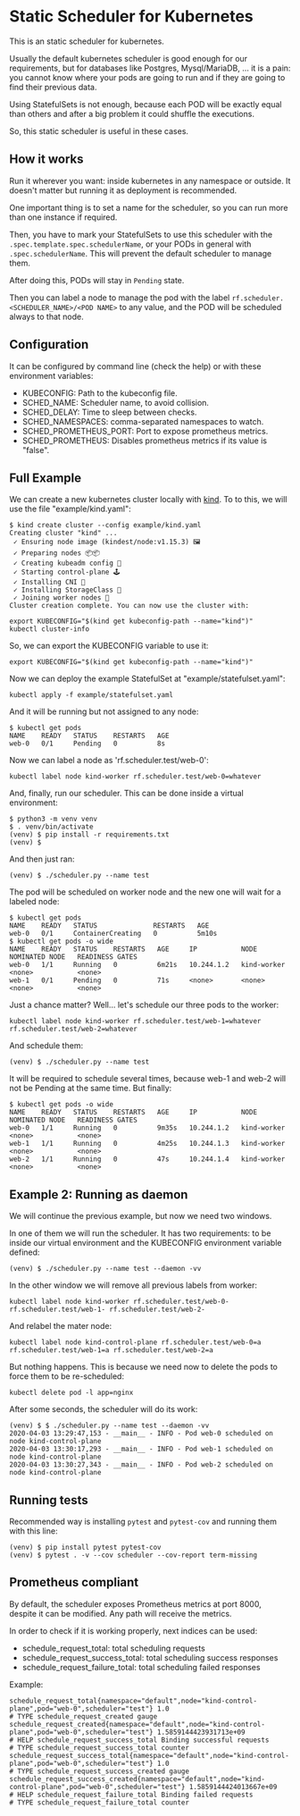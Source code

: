 # Static Scheduler for Kubernetes

This is an static scheduler for kubernetes.

Usually the default kubernetes scheduler is good enough for our requirements, but for databases like Postgres, Mysql/MariaDB, ... it is a pain: you cannot know where your pods are going to run and if they are going to find their previous data.

Using StatefulSets is not enough, because each POD will be exactly equal than others and after a big problem it could shuffle the executions.

So, this static scheduler is useful in these cases.

## How it works

Run it wherever you want: inside kubernetes in any namespace or outside. It doesn't matter but running it as deployment is recommended.

One important thing is to set a name for the scheduler, so you can run more than one instance if required.

Then, you have to mark your StatefulSets to use this scheduler with the `.spec.template.spec.schedulerName`, or your PODs in general with `.spec.schedulerName`. This will prevent the default scheduler to manage them.

After doing this, PODs will stay in `Pending` state.

Then you can label a node to manage the pod with the label `rf.scheduler.<SCHEDULER_NAME>/<POD NAME>` to any value, and the POD will be scheduled always to that node.

## Configuration

It can be configured by command line (check the help) or with these environment variables:

- KUBECONFIG: Path to the kubeconfig file.
- SCHED_NAME: Scheduler name, to avoid collision.
- SCHED_DELAY: Time to sleep between checks.
- SCHED_NAMESPACES: comma-separated namespaces to watch.
- SCHED_PROMETHEUS_PORT: Port to expose prometheus metrics.
- SCHED_PROMETHEUS: Disables prometheus metrics if its value is "false".



## Full Example

We can create a new kubernetes cluster locally with [kind](https://kind.sigs.k8s.io/). To to this, we will use the file "example/kind.yaml":


```
$ kind create cluster --config example/kind.yaml
Creating cluster "kind" ...
 ✓ Ensuring node image (kindest/node:v1.15.3) 🖼
 ✓ Preparing nodes 📦📦
 ✓ Creating kubeadm config 📜
 ✓ Starting control-plane 🕹️
 ✓ Installing CNI 🔌
 ✓ Installing StorageClass 💾
 ✓ Joining worker nodes 🚜
Cluster creation complete. You can now use the cluster with:

export KUBECONFIG="$(kind get kubeconfig-path --name="kind")"
kubectl cluster-info
```

So, we can export the KUBECONFIG variable to use it:

```
export KUBECONFIG="$(kind get kubeconfig-path --name="kind")"
```

Now we can deploy the example StatefulSet at "example/statefulset.yaml":

```
kubectl apply -f example/statefulset.yaml
```

And it will be running but not assigned to any node:

```
$ kubectl get pods
NAME    READY   STATUS    RESTARTS   AGE
web-0   0/1     Pending   0          8s
```


Now we can label a node as 'rf.scheduler.test/web-0':

```
kubectl label node kind-worker rf.scheduler.test/web-0=whatever
```

And, finally, run our scheduler. This can be done inside a virtual environment:

```
$ python3 -m venv venv
$ . venv/bin/activate
(venv) $ pip install -r requirements.txt
(venv) $
```

And then just ran:

```
(venv) $ ./scheduler.py --name test
```

The pod will be scheduled on worker node and the new one will wait for a labeled node:

```
$ kubectl get pods
NAME    READY   STATUS              RESTARTS   AGE
web-0   0/1     ContainerCreating   0          5m10s
$ kubectl get pods -o wide
NAME    READY   STATUS    RESTARTS   AGE     IP           NODE          NOMINATED NODE   READINESS GATES
web-0   1/1     Running   0          6m21s   10.244.1.2   kind-worker   <none>           <none>
web-1   0/1     Pending   0          71s     <none>       <none>        <none>           <none>
```

Just a chance matter? Well... let's schedule our three pods to the worker:

```
kubectl label node kind-worker rf.scheduler.test/web-1=whatever rf.scheduler.test/web-2=whatever
```

And schedule them:

```
(venv) $ ./scheduler.py --name test
```

It will be required to schedule several times, because web-1 and web-2 will not be Pending at the same time. But finally:

```
$ kubectl get pods -o wide
NAME    READY   STATUS    RESTARTS   AGE     IP           NODE          NOMINATED NODE   READINESS GATES
web-0   1/1     Running   0          9m35s   10.244.1.2   kind-worker   <none>           <none>
web-1   1/1     Running   0          4m25s   10.244.1.3   kind-worker   <none>           <none>
web-2   1/1     Running   0          47s     10.244.1.4   kind-worker   <none>           <none>
```

## Example 2: Running as daemon

We will continue the previous example, but now we need two windows.

In one of them we will run the scheduler. It has two requirements: to be inside our virtual environment and the KUBECONFIG environment variable defined:

```
(venv) $ ./scheduler.py --name test --daemon -vv
```

In the other window we will remove all previous labels from worker:

```
kubectl label node kind-worker rf.scheduler.test/web-0- rf.scheduler.test/web-1- rf.scheduler.test/web-2-
```

And relabel the mater node:

```
kubectl label node kind-control-plane rf.scheduler.test/web-0=a rf.scheduler.test/web-1=a rf.scheduler.test/web-2=a
```

But nothing happens. This is because we need now to delete the pods to force them to be re-scheduled:

```
kubectl delete pod -l app=nginx
```

After some seconds, the scheduler will do its work:

```
(venv) $ $ ./scheduler.py --name test --daemon -vv
2020-04-03 13:29:47,153 - __main__ - INFO - Pod web-0 scheduled on node kind-control-plane
2020-04-03 13:30:17,293 - __main__ - INFO - Pod web-1 scheduled on node kind-control-plane
2020-04-03 13:30:27,343 - __main__ - INFO - Pod web-2 scheduled on node kind-control-plane
```

## Running tests

Recommended way is installing `pytest` and `pytest-cov` and running them with this line:

```
(venv) $ pip install pytest pytest-cov
(venv) $ pytest . -v --cov scheduler --cov-report term-missing
```

## Prometheus compliant

By default, the scheduler exposes Prometheus metrics at port 8000, despite it can be modified. Any path will receive the metrics.

In order to check if it is working properly, next indices can be used:
- schedule_request_total: total scheduling requests
- schedule_request_success_total: total scheduling success responses
- schedule_request_failure_total: total scheduling failed responses

Example:

```
schedule_request_total{namespace="default",node="kind-control-plane",pod="web-0",scheduler="test"} 1.0
# TYPE schedule_request_created gauge
schedule_request_created{namespace="default",node="kind-control-plane",pod="web-0",scheduler="test"} 1.5859144423931713e+09
# HELP schedule_request_success_total Binding successful requests
# TYPE schedule_request_success_total counter
schedule_request_success_total{namespace="default",node="kind-control-plane",pod="web-0",scheduler="test"} 1.0
# TYPE schedule_request_success_created gauge
schedule_request_success_created{namespace="default",node="kind-control-plane",pod="web-0",scheduler="test"} 1.5859144424013667e+09
# HELP schedule_request_failure_total Binding failed requests
# TYPE schedule_request_failure_total counter
```
